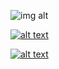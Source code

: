 ![img alt](path/to/image.png)

[![alt text][2]][1]

  [1]: http://www.metalsmith.io/
  [2]: path/to/image (hover text)

[![alt text](http://www.metalsmith.io/)](path/to/image)
